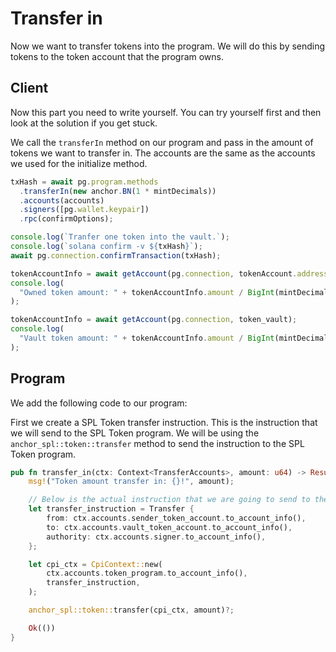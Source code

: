 # Transfer in

Now we want to transfer tokens into the program. We will do this by sending tokens to the token account that the program owns. 

## Client

Now this part you need to write yourself. You can try yourself first and then look at the solution if you get stuck.

We call the `transferIn` method on our program and pass in the amount of tokens we want to transfer in. The accounts are the same as the accounts we used for the initialize method. 

```js
txHash = await pg.program.methods
  .transferIn(new anchor.BN(1 * mintDecimals))
  .accounts(accounts)
  .signers([pg.wallet.keypair])
  .rpc(confirmOptions);

console.log(`Tranfer one token into the vault.`);
console.log(`solana confirm -v ${txHash}`);
await pg.connection.confirmTransaction(txHash);

tokenAccountInfo = await getAccount(pg.connection, tokenAccount.address);
console.log(
  "Owned token amount: " + tokenAccountInfo.amount / BigInt(mintDecimals)
);

tokenAccountInfo = await getAccount(pg.connection, token_vault);
console.log(
  "Vault token amount: " + tokenAccountInfo.amount / BigInt(mintDecimals)
);
```

## Program

We add the following code to our program:

First we create a SPL Token transfer instruction. This is the instruction that we will send to the SPL Token program. We will be using the `anchor_spl::token::transfer` method to send the instruction to the SPL Token program. 

```rust
pub fn transfer_in(ctx: Context<TransferAccounts>, amount: u64) -> Result<()> {
    msg!("Token amount transfer in: {}!", amount);

    // Below is the actual instruction that we are going to send to the Token program.
    let transfer_instruction = Transfer {
        from: ctx.accounts.sender_token_account.to_account_info(),
        to: ctx.accounts.vault_token_account.to_account_info(),
        authority: ctx.accounts.signer.to_account_info(),
    };

    let cpi_ctx = CpiContext::new(
        ctx.accounts.token_program.to_account_info(),
        transfer_instruction,
    );

    anchor_spl::token::transfer(cpi_ctx, amount)?;

    Ok(())
}
```
